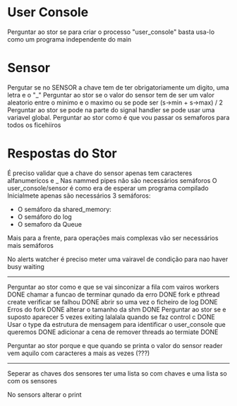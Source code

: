 # User Console
Perguntar ao stor se para criar o processo "user_console" basta usa-lo como um programa independente do main

# Sensor
Pergutar se no SENSOR a chave tem de ter obrigatoriamente um digito, uma letra e o "_"
Perguntar ao stor se o valor do sensor tem de ser um valor aleatorio entre o minimo e o maximo ou se pode ser (s->min + s->max) / 2
Perguntar ao stor se pode na parte do signal handler se pode usar uma variavel global.
Perguntar ao stor como é que vou passar os semaforos para todos os ficehiiros




# Respostas do Stor
É preciso validar que a chave do sensor apenas tem caracteres alfanumericos e _
Nas nammed pipes não são necessários semáforos
O user_console/sensor é como era de esperar um programa compilado
Inicialmete apenas são necessários 3 semáforos:

- O semáforo da shared_memory:
- O semáforo do log
- O semaforo da Queue

Mais para a frente, para operações mais complexas vão ser necessários mais semáforos

No alerts watcher é preciso meter uma vairavel de condição para nao haver busy waiting


---------------------------------------------


Perguntar ao stor como e que se vai sinconizar a fila com vairos workers DONE
chamar a funcao de terminar qunado da erro DONE 
fork e pthread create verificar se falhou DONE
abrir so uma vez o ficheiro de log DONE
Erros do fork DONE
alterar o tamanho da shm DONE
Perguntar ao stor se e suposto aparecer 5 vezes exiting lalalala quando se faz control c DONE
Usar o type da estrutura de mensagem para identificar o user_console que queremos DONE
adicionar a cena de remover threads ao termiate DONE


Perguntar ao stor porque e que quando se printa o valor do sensor reader vem aquilo com caracteres a mais as vezes (???)





-----------------------------------------------------------------------

Seperar as chaves dos sensores
ter uma lista so com chaves e uma lista so com os sensores

No sensors alterar o print
